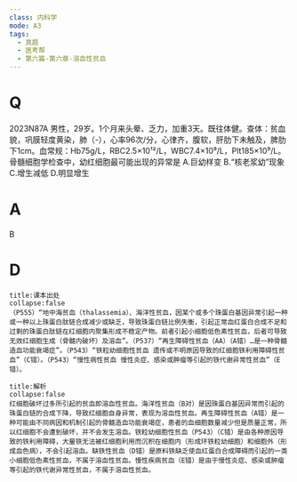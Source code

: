```yaml
---
class: 内科学
mode: A3
tags:
  - 真题
  - 医考帮
  - 第六篇-第六章-溶血性贫血
---
```


# Q
2023N87A 男性，29岁。1个月来头晕、乏力，加重3天。既往体健。查体：贫血貌，巩膜轻度黄染，肺（-），心率96次/分，心律齐，腹软，肝肋下未触及，脾肋下1cm。血常规：Hb75g/L，RBC2.5×10¹²/L，WBC7.4×10⁹/L，Plt185×10⁹/L。骨髓细胞学检查中，幼红细胞最可能出现的异常是
A.巨幼样变
B.“核老浆幼”现象
C.增生减低
D.明显增生

# A
B
# D
```ad-note
title:课本出处
collapse:false
（P555）“地中海贫血（thalassemia）、海洋性贫血，因某个或多个珠蛋白基因异常引起一种或一种以上珠蛋白肽链合成减少或缺乏，导致珠蛋白链比例失衡，引起正常血红蛋白合成不足和过剩的珠蛋白肽链在红细胞内聚集形成不稳定产物。前者引起小细胞低色素性贫血，后者可导致无效红细胞生成（骨髓内破坏）及溶血”。（P537）“再生障碍性贫血（AA）（A错）…是一种骨髓造血功能衰竭症”。（P543）“铁粒幼细胞性贫血 遗传或不明原因导致的红细胞铁利用障碍性贫血”（C错）。（P543）“慢性病性贫血 慢性炎症、感染或肿瘤等引起的铁代谢异常性贫血”（E错）。
```

```ad-summary
title:解析
collapse:false
红细胞破坏过多所引起的贫血即溶血性贫血。海洋性贫血（B对）是因珠蛋白基因异常而引起的珠蛋白链的合成下降，导致红细胞自身异常，表现为溶血性贫血。再生障碍性贫血（A错）是一种可能由不同病因和机制引起的骨髓造血功能衰竭症，患者的血细胞数量减少但是质量正常，所以红细胞不会遭到破坏，并不会发生溶血。铁粒幼细胞性贫血（P543）（C错）是由各种原因导致的铁利用障碍，大量铁无法被红细胞利用而沉积在细胞内（形成环铁粒幼细胞）和细胞外（形成血色病），不会引起溶血。缺铁性贫血（D错）是原料铁缺乏使血红蛋白合成障碍而引起的一类小细胞低色素性贫血，不属于溶血性贫血。慢性疾病贫血（E错）是由于慢性炎症、感染或肿瘤等引起的铁代谢异常性贫血，不属于溶血性贫血。
```

